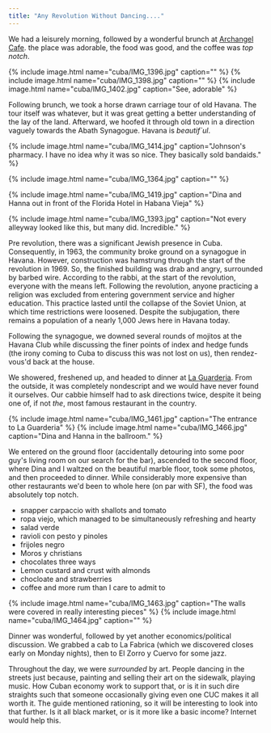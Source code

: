 ```yaml
---
title: "Any Revolution Without Dancing...."
---
```

We had a leisurely morning, followed by a wonderful brunch at [Archangel Cafe](). the place was adorable, the food was good, and the coffee was *top notch*.

{% include image.html name="cuba/IMG_1396.jpg" caption="" %}
{% include image.html name="cuba/IMG_1398.jpg" caption="" %}
{% include image.html name="cuba/IMG_1402.jpg" caption="See, adorable" %}

Following brunch, we took a horse drawn carriage tour of old Havana. The tour itself was whatever, but it was great getting a better understanding of the lay of the land. Afterward, we hoofed it through old town in a direction vaguely towards the Abath Synagogue. Havana is *beautif`ul*.

{% include image.html name="cuba/IMG_1414.jpg" caption="Johnson's pharmacy. I have no idea why it was so nice. They basically sold bandaids." %}

{% include image.html name="cuba/IMG_1364.jpg" caption="" %}

{% include image.html name="cuba/IMG_1419.jpg" caption="Dina and Hanna out in front of the Florida Hotel in Habana Vieja" %}

{% include image.html name="cuba/IMG_1393.jpg" caption="Not every alleyway looked like this, but many did. Incredible." %}

Pre revolution, there was a significant Jewish presence in Cuba. Consequently, in 1963, the community broke ground on a synagogue in Havana. However, construction was hamstrung through the start of the revolution in 1969. So, the finished building was drab and angry, surrounded by barbed wire. According to the rabbi, at the start of the revolution, everyone with the means left. Following the revolution, anyone practicing a religion was excluded from entering government service and higher education. This practice lasted until the collapse of the Soviet Union,  at which time restrictions were loosened. Despite the subjugation, there remains a population of a nearly 1,000 Jews here in Havana today.

Following the synagogue, we downed several rounds of mojitos at the Havana Club while discussing the finer points of index and hedge funds (the irony coming to Cuba to discuss this was not lost on us), then rendez-vous'd back at the house.

We showered, freshened up, and headed to dinner at [La Guarderia](http://www.laguarida.com/en/). From the outside, it was completely nondescript and we would have never found it ourselves. Our cabbie himself had to ask directions twice, despite it being one of, if not *the*, most famous restaurant in the country.

{% include image.html name="cuba/IMG_1461.jpg" caption="The entrance to La Guarderia" %}
{% include image.html name="cuba/IMG_1466.jpg" caption="Dina and Hanna in the ballroom." %}

We entered on the ground floor (accidentally detouring into some poor guy's living room on our search for the bar), ascended to the second floor, where Dina and I waltzed on the beautiful marble floor, took some photos, and then proceeded to dinner.  While considerably more expensive than other restaurants we'd been to whole here (on par with SF), the food was absolutely top notch. 

- snapper carpaccio with shallots and tomato
- ropa viejo, which managed to be simultaneously refreshing and hearty
- salad verde
- ravioli con pesto y pinoles 
- frijoles negro
- Moros y christians
- chocolates three ways
- Lemon custard and crust with almonds
- chocloate and strawberries
- coffee and more rum than I care to admit to

{% include image.html name="cuba/IMG_1463.jpg" caption="The walls were covered in really interesting pieces" %}
{% include image.html name="cuba/IMG_1464.jpg" caption="" %}

Dinner was wonderful, followed by yet another economics/political discussion. We grabbed a cab to La Fabrica (which we discovered closes early on Monday nights), then to El Zorro y Cuervo for some jazz.

Throughout the day, we were *surrounded* by art. People dancing in the streets just because, painting and selling their art on the sidewalk, playing music. How Cuban economy work to support that, or is it in such dire straights such that someone occasionally giving even one CUC makes it all worth it. The guide mentioned rationing, so it will be interesting to look into that further. Is it all black market, or is it more like a basic income? Internet would help this.